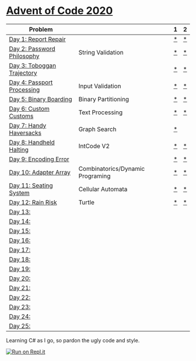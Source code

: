 # [Advent of Code 2020](https://adventofcode.com/2020) 


| Problem |  | 1 | 2 |
| --- | --- | --- | ---|
| [Day 1: Report Repair](https://adventofcode.com/2020/day/1)  |  | [*](https://raw.githubusercontent.com/dnabre/advent_2020/master/aoc_01.cs)   | [*](https://raw.githubusercontent.com/dnabre/advent_2020/master/aoc_01.cs) |
| [Day 2: Password Philosophy](https://adventofcode.com/2020/day/2)  | String Validation | [*](https://raw.githubusercontent.com/dnabre/advent_2020/master/aoc_02.cs)   | [*](https://raw.githubusercontent.com/dnabre/advent_2020/master/aoc_02.cs) |
| [Day 3: Toboggan Trajectory](https://adventofcode.com/2020/day/3)  |   |[*](https://raw.githubusercontent.com/dnabre/advent_2020/master/aoc_03.cs)   | [*](https://raw.githubusercontent.com/dnabre/advent_2020/master/aoc_03.cs) |
| [Day 4: Passport Processing](https://adventofcode.com/2020/day/4)  | Input Validation  |[*](https://raw.githubusercontent.com/dnabre/advent_2020/master/aoc_04.cs)   | [*](https://raw.githubusercontent.com/dnabre/advent_2020/master/aoc_04.cs) |
| [Day 5: Binary Boarding](https://adventofcode.com/2020/day/5)  |  Binary Partitioning |[*](https://raw.githubusercontent.com/dnabre/advent_2020/master/aoc_05.cs)   | [*](https://raw.githubusercontent.com/dnabre/advent_2020/master/aoc_05.cs) |
| [Day 6: Custom Customs](https://adventofcode.com/2020/day/6)  | Text Processing  |[*](https://raw.githubusercontent.com/dnabre/advent_2020/master/aoc_06.cs)   | [*](https://raw.githubusercontent.com/dnabre/advent_2020/master/aoc_06.cs) |
| [Day 7: Handy Haversacks](https://adventofcode.com/2020/day/7)  | Graph Search  |[*](https://raw.githubusercontent.com/dnabre/advent_2020/master/aoc_07.cs)   | [ ](https://raw.githubusercontent.com/dnabre/advent_2020/master/aoc_07.cs) |
| [Day 8: Handheld Halting](https://adventofcode.com/2020/day/8)  | IntCode V2  |[*](https://raw.githubusercontent.com/dnabre/advent_2020/master/aoc_08.cs)   | [*](https://raw.githubusercontent.com/dnabre/advent_2020/master/aoc_08.cs) |
| [Day 9: Encoding Error](https://adventofcode.com/2020/day/9)  |   |[*](https://raw.githubusercontent.com/dnabre/advent_2020/master/aoc_09.cs)   | [*](https://raw.githubusercontent.com/dnabre/advent_2020/master/aoc_09.cs) |
| [Day 10: Adapter Array](https://adventofcode.com/2020/day/10)  |Combinatorics/Dynamic Programing   |[* ](https://raw.githubusercontent.com/dnabre/advent_2020/master/aoc_10.cs)   | [*](https://raw.githubusercontent.com/dnabre/advent_2020/master/aoc_10.cs) |
| [Day 11: Seating System](https://adventofcode.com/2020/day/11)  |Cellular Automata  |[*](https://raw.githubusercontent.com/dnabre/advent_2020/master/aoc_11.cs)   | [*](https://raw.githubusercontent.com/dnabre/advent_2020/master/aoc_11.cs) |
| [Day 12: Rain Risk](https://adventofcode.com/2020/day/12)  | Turtle  |[*](https://raw.githubusercontent.com/dnabre/advent_2020/master/aoc_12.cs)   | [*](https://raw.githubusercontent.com/dnabre/advent_2020/master/aoc_12.cs) |
| [Day 13:](https://adventofcode.com/2020/day/13)  |   |[ ](https://raw.githubusercontent.com/dnabre/advent_2020/master/aoc_13.cs)   | [ ](https://raw.githubusercontent.com/dnabre/advent_2020/master/aoc_13.cs) |
| [Day 14:](https://adventofcode.com/2020/day/14)  |   |[ ](https://raw.githubusercontent.com/dnabre/advent_2020/master/aoc_14.cs)   | [ ](https://raw.githubusercontent.com/dnabre/advent_2020/master/aoc_14.cs) |
| [Day 15:](https://adventofcode.com/2020/day/15)  |   |[ ](https://raw.githubusercontent.com/dnabre/advent_2020/master/aoc_15.cs)   | [ ](https://raw.githubusercontent.com/dnabre/advent_2020/master/aoc_15.cs) |
| [Day 16:](https://adventofcode.com/2020/day/16)  |   |[ ](https://raw.githubusercontent.com/dnabre/advent_2020/master/aoc_16.cs)   | [ ](https://raw.githubusercontent.com/dnabre/advent_2020/master/aoc_16.cs) |
| [Day 17:](https://adventofcode.com/2020/day/17)  |   |[ ](https://raw.githubusercontent.com/dnabre/advent_2020/master/aoc_17.cs)   | [ ](https://raw.githubusercontent.com/dnabre/advent_2020/master/aoc_17.cs) |
| [Day 18:](https://adventofcode.com/2020/day/18)  |   |[ ](https://raw.githubusercontent.com/dnabre/advent_2020/master/aoc_18.cs)   | [ ](https://raw.githubusercontent.com/dnabre/advent_2020/master/aoc_18.cs) |
| [Day 19:](https://adventofcode.com/2020/day/19)  |   |[ ](https://raw.githubusercontent.com/dnabre/advent_2020/master/aoc_19.cs)   | [ ](https://raw.githubusercontent.com/dnabre/advent_2020/master/aoc_19.cs) |
| [Day 20:](https://adventofcode.com/2020/day/20)  |   |[ ](https://raw.githubusercontent.com/dnabre/advent_2020/master/aoc_20.cs)   | [ ](https://raw.githubusercontent.com/dnabre/advent_2020/master/aoc_20.cs) |
| [Day 21:](https://adventofcode.com/2020/day/21)  |   |[ ](https://raw.githubusercontent.com/dnabre/advent_2020/master/aoc_21.cs)   | [ ](https://raw.githubusercontent.com/dnabre/advent_2020/master/aoc_21.cs) |
| [Day 22:](https://adventofcode.com/2020/day/22)  |   |[ ](https://raw.githubusercontent.com/dnabre/advent_2020/master/aoc_22.cs)   | [ ](https://raw.githubusercontent.com/dnabre/advent_2020/master/aoc_22.cs) |
| [Day 23:](https://adventofcode.com/2020/day/23)  |   |[ ](https://raw.githubusercontent.com/dnabre/advent_2020/master/aoc_23.cs)   | [ ](https://raw.githubusercontent.com/dnabre/advent_2020/master/aoc_23.cs) |
| [Day 24:](https://adventofcode.com/2020/day/24)  |   |[ ](https://raw.githubusercontent.com/dnabre/advent_2020/master/aoc_24.cs)   | [ ](https://raw.githubusercontent.com/dnabre/advent_2020/master/aoc_24.cs) |
| [Day 25:](https://adventofcode.com/2020/day/25)  |   |[ ](https://raw.githubusercontent.com/dnabre/advent_2020/master/aoc_25.cs)   | [ ](https://raw.githubusercontent.com/dnabre/advent_2020/master/aoc_25.cs) |



Learning C# as I go, so pardon the ugly code and style.


 
[![Run on Repl.it](https://repl.it/badge/github/dnabre/advent_2020)](https://repl.it/github/dnabre/advent_2020)
